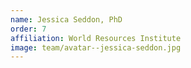 ```yaml
---
name: Jessica Seddon, PhD
order: 7
affiliation: World Resources Institute
image: team/avatar--jessica-seddon.jpg
---
```

